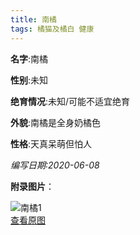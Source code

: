 ```yaml
---
title: 南橘
tags: 橘猫及橘白 健康 
---
```


**名字**:南橘

**性别**:未知

**绝育情况**:未知/可能不适宜绝育

**外貌**:南橘是全身奶橘色

**性格**:天真呆萌但怕人

*编写日期:2020-06-08*

**附录图片**：

![南橘1](http://nekoustc.hk.ufileos.com//cats/m_南橘1.jpg)    
[查看原图](http://nekoustc.hk.ufileos.com//cats/l_南橘1.jpg)    
